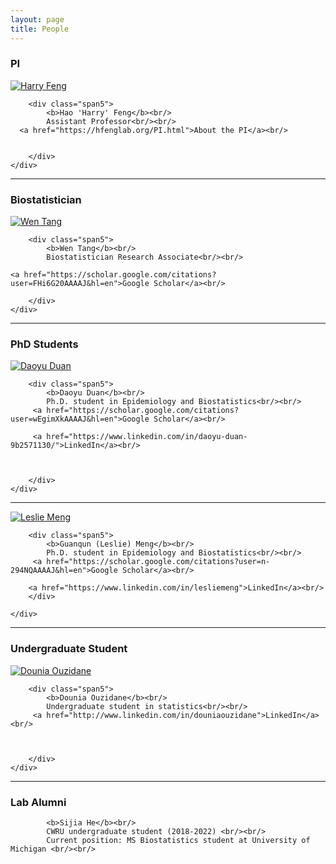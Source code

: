 ```yaml
---
layout: page
title: People
---
```

### PI

<div class="container">


  <div class="row-fluid">
     <div class="span2">
        <a href="./assets/pics/Feng.jpg">
            <img src="./assets/pics/Feng.jpg"
                  title="Harry Feng" alt="Harry Feng"/></a>
        	</div>

   
    
        <div class="span5">
            <b>Hao 'Harry' Feng</b><br/>
			Assistant Professor<br/><br/>
      <a href="https://hfenglab.org/PI.html">About the PI</a><br/>
   
   
        </div>
    </div>
</div>


---



### Biostatistician

<div class="container">

  <div class="row-fluid">
     <div class="span2">
        <a href="./assets/pics/WT2.jpeg">
            <img src="./assets/pics/WT2.jpeg"
                  title="Wen Tang" alt="Wen Tang"/></a>
        	</div>

    

  
    
        <div class="span5">
            <b>Wen Tang</b><br/>
            Biostatistician Research Associate<br/><br/>
            
    <a href="https://scholar.google.com/citations?user=FHi6G20AAAAJ&hl=en">Google Scholar</a><br/>    
       
        </div>
    </div>
</div>


---
### PhD Students


<div class="container">

  <div class="row-fluid">
     <div class="span2">
        <a href="./assets/pics/DD2.jpeg">
            <img src="./assets/pics/DD2.jpeg"
                  title="Daoyu Duan" alt="Daoyu Duan"/></a>
        	</div>

    
        <div class="span5">
            <b>Daoyu Duan</b><br/>
            Ph.D. student in Epidemiology and Biostatistics<br/><br/>
         <a href="https://scholar.google.com/citations?user=wEgimXkAAAAJ&hl=en">Google Scholar</a><br/>

         <a href="https://www.linkedin.com/in/daoyu-duan-9b2571130/">LinkedIn</a><br/>
    
   
       
        </div>
    </div>
</div>

---


<div class="container">

  <div class="row-fluid">
     <div class="span2">
        <a href="./assets/pics/LM2.jpeg">
            <img src="./assets/pics/LM2.jpeg"
                  title="Leslie Meng" alt="Leslie Meng"/></a>
        	</div>

    
        <div class="span5">
            <b>Guanqun (Leslie) Meng</b><br/>
            Ph.D. student in Epidemiology and Biostatistics<br/><br/>
         <a href="https://scholar.google.com/citations?user=n-294NQAAAAJ&hl=en">Google Scholar</a><br/>

        <a href="https://www.linkedin.com/in/lesliemeng">LinkedIn</a><br/>
        </div>
       
    </div>
</div>


---


### Undergraduate Student


<div class="container">

  <div class="row-fluid">
     <div class="span2">
        <a href="./assets/pics/DD2.jpeg">
            <img src="./assets/pics/DO1.jpg"
                  title="Dounia Ouzidane" alt="Dounia Ouzidane"/></a>
        	</div>

    
        <div class="span5">
            <b>Dounia Ouzidane</b><br/>
            Undergraduate student in statistics<br/><br/>
         <a href="http://www.linkedin.com/in/douniaouzidane">LinkedIn</a><br/>
    
   
       
        </div>
    </div>
</div>


---

<!--
### Visiting Students

<div class="container">

  <div class="row-fluid">
     <div class="span2">
        <a href="./assets/pics/SH.JPG">
            <img src="./assets/pics/SH.JPG"
                  title="Sijia He" alt="Sijia He"/></a>
        	</div>

    

  
    
        <div class="span5">
            <b>Sijia He</b><br/>
            MS Student in Biostatistics<br/><br/> 
            Department of Biostatistics, University of Michigan School of Public Health<br/><br/>
      
       
        </div>
    </div>
</div>

---

<div class="container">

  <div class="row-fluid">
     <div class="span2">
        <a href="./assets/pics/AS.png">
            <img src="./assets/pics/AS.png"
                  title="Aditi Singh" alt="Aditi Singh"/></a>
        	</div>

    

  
    
        <div class="span5">
            <b>Aditi Singh</b><br/>
            Graduate Student<br/><br/> 
            Center for Molecular Medicine and Genetics, Wayne State University<br/><br/>
      
       
        </div>
    </div>
</div>

---

-->

### Lab Alumni

<div class="container">

            <b>Sijia He</b><br/>
            CWRU undergraduate student (2018-2022) <br/><br/>
            Current position: MS Biostatistics student at University of Michigan <br/><br/>
      
    
</div>